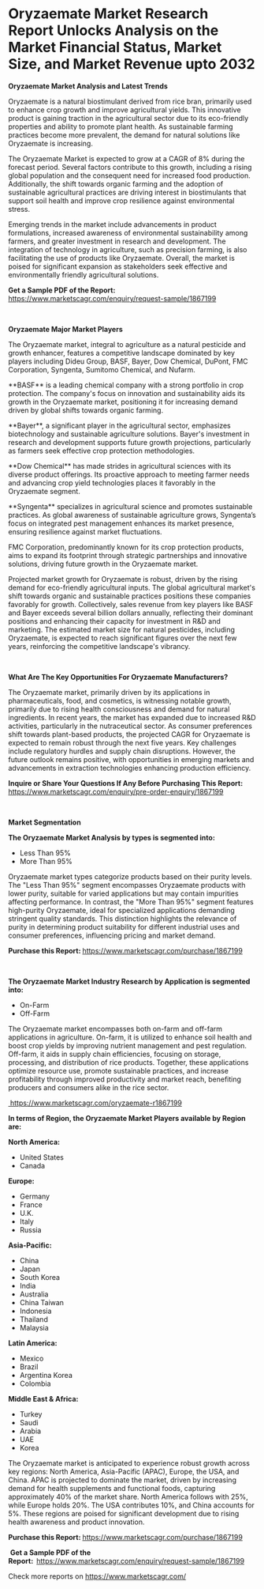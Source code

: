 <p><h1>Oryzaemate Market Research Report Unlocks Analysis on the Market Financial Status, Market Size, and Market Revenue upto 2032</h1></p><p><strong>Oryzaemate Market Analysis and Latest Trends</strong></p>
<p><p>Oryzaemate is a natural biostimulant derived from rice bran, primarily used to enhance crop growth and improve agricultural yields. This innovative product is gaining traction in the agricultural sector due to its eco-friendly properties and ability to promote plant health. As sustainable farming practices become more prevalent, the demand for natural solutions like Oryzaemate is increasing.</p><p>The Oryzaemate Market is expected to grow at a CAGR of 8% during the forecast period. Several factors contribute to this growth, including a rising global population and the consequent need for increased food production. Additionally, the shift towards organic farming and the adoption of sustainable agricultural practices are driving interest in biostimulants that support soil health and improve crop resilience against environmental stress.</p><p>Emerging trends in the market include advancements in product formulations, increased awareness of environmental sustainability among farmers, and greater investment in research and development. The integration of technology in agriculture, such as precision farming, is also facilitating the use of products like Oryzaemate. Overall, the market is poised for significant expansion as stakeholders seek effective and environmentally friendly agricultural solutions.</p></p>
<p><strong>Get a Sample PDF of the Report:&nbsp;</strong> <a href="https://www.marketscagr.com/enquiry/request-sample/1867199?utm_campaign=2566&utm_medium=2&utm_source=Github&utm_content=ia&utm_term=03042025&utm_id=oryzaemate">https://www.marketscagr.com/enquiry/request-sample/1867199</a></p>
<p>&nbsp;</p>
<p><strong>Oryzaemate Major Market Players</strong></p>
<p><p>The Oryzaemate market, integral to agriculture as a natural pesticide and growth enhancer, features a competitive landscape dominated by key players including Dideu Group, BASF, Bayer, Dow Chemical, DuPont, FMC Corporation, Syngenta, Sumitomo Chemical, and Nufarm.</p><p>**BASF** is a leading chemical company with a strong portfolio in crop protection. The company's focus on innovation and sustainability aids its growth in the Oryzaemate market, positioning it for increasing demand driven by global shifts towards organic farming.</p><p>**Bayer**, a significant player in the agricultural sector, emphasizes biotechnology and sustainable agriculture solutions. Bayer's investment in research and development supports future growth projections, particularly as farmers seek effective crop protection methodologies.</p><p>**Dow Chemical** has made strides in agricultural sciences with its diverse product offerings. Its proactive approach to meeting farmer needs and advancing crop yield technologies places it favorably in the Oryzaemate segment.</p><p>**Syngenta** specializes in agricultural science and promotes sustainable practices. As global awareness of sustainable agriculture grows, Syngenta’s focus on integrated pest management enhances its market presence, ensuring resilience against market fluctuations.</p><p>FMC Corporation, predominantly known for its crop protection products, aims to expand its footprint through strategic partnerships and innovative solutions, driving future growth in the Oryzaemate market.</p><p>Projected market growth for Oryzaemate is robust, driven by the rising demand for eco-friendly agricultural inputs. The global agricultural market's shift towards organic and sustainable practices positions these companies favorably for growth. Collectively, sales revenue from key players like BASF and Bayer exceeds several billion dollars annually, reflecting their dominant positions and enhancing their capacity for investment in R&D and marketing. The estimated market size for natural pesticides, including Oryzaemate, is expected to reach significant figures over the next few years, reinforcing the competitive landscape's vibrancy.</p></p>
<p>&nbsp;</p>
<p><strong>What Are The Key Opportunities For Oryzaemate Manufacturers?</strong></p>
<p><p>The Oryzaemate market, primarily driven by its applications in pharmaceuticals, food, and cosmetics, is witnessing notable growth, primarily due to rising health consciousness and demand for natural ingredients. In recent years, the market has expanded due to increased R&D activities, particularly in the nutraceutical sector. As consumer preferences shift towards plant-based products, the projected CAGR for Oryzaemate is expected to remain robust through the next five years. Key challenges include regulatory hurdles and supply chain disruptions. However, the future outlook remains positive, with opportunities in emerging markets and advancements in extraction technologies enhancing production efficiency.</p></p>
<p><strong>Inquire or Share Your Questions If Any Before Purchasing This Report:</strong> <a href="https://www.marketscagr.com/enquiry/pre-order-enquiry/1867199?utm_campaign=2566&utm_medium=2&utm_source=Github&utm_content=ia&utm_term=03042025&utm_id=oryzaemate">https://www.marketscagr.com/enquiry/pre-order-enquiry/1867199</a></p>
<p>&nbsp;</p>
<p><strong>Market Segmentation</strong></p>
<p><strong>The Oryzaemate Market Analysis by types is segmented into:</strong></p>
<p><ul><li>Less Than 95%</li><li>More Than 95%</li></ul></p>
<p><p>Oryzaemate market types categorize products based on their purity levels. The "Less Than 95%" segment encompasses Oryzaemate products with lower purity, suitable for varied applications but may contain impurities affecting performance. In contrast, the "More Than 95%" segment features high-purity Oryzaemate, ideal for specialized applications demanding stringent quality standards. This distinction highlights the relevance of purity in determining product suitability for different industrial uses and consumer preferences, influencing pricing and market demand.</p></p>
<p><strong>Purchase this Report:&nbsp;</strong><a href="https://www.marketscagr.com/purchase/1867199?utm_campaign=2566&utm_medium=2&utm_source=Github&utm_content=ia&utm_term=03042025&utm_id=oryzaemate">https://www.marketscagr.com/purchase/1867199</a></p>
<p>&nbsp;</p>
<p><strong>The Oryzaemate Market Industry Research by Application is segmented into:</strong></p>
<p><ul><li>On-Farm</li><li>Off-Farm</li></ul></p>
<p><p>The Oryzaemate market encompasses both on-farm and off-farm applications in agriculture. On-farm, it is utilized to enhance soil health and boost crop yields by improving nutrient management and pest regulation. Off-farm, it aids in supply chain efficiencies, focusing on storage, processing, and distribution of rice products. Together, these applications optimize resource use, promote sustainable practices, and increase profitability through improved productivity and market reach, benefiting producers and consumers alike in the rice sector.</p></p>
<p><a href="https://www.marketscagr.com/oryzaemate-r1867199?utm_campaign=2566&utm_medium=2&utm_source=Github&utm_content=ia&utm_term=03042025&utm_id=oryzaemate">&nbsp;https://www.marketscagr.com/oryzaemate-r1867199</a></p>
<p><strong>In terms of Region, the Oryzaemate Market Players available by Region are:</strong></p>
<p>
    <p> <strong> North America: </strong>
        <ul>
            <li>United States</li>
            <li>Canada</li>
        </ul>
        </p> 
    <p> <strong> Europe: </strong>
        <ul>
            <li>Germany</li>
            <li>France</li>
            <li>U.K.</li>
            <li>Italy</li>
            <li>Russia</li>
        </ul>
        </p> 
    <p> <strong> Asia-Pacific: </strong>
        <ul>
            <li>China</li>
            <li>Japan</li>
            <li>South Korea</li>
            <li>India</li>
            <li>Australia</li>
            <li>China Taiwan</li>
            <li>Indonesia</li>
            <li>Thailand</li>
            <li>Malaysia</li>
        </ul>
        </p> 
    <p> <strong> Latin America: </strong>
        <ul>
            <li>Mexico</li>
            <li>Brazil</li>
            <li>Argentina Korea</li>
            <li>Colombia</li>
        </ul>
        </p> 
    <p> <strong> Middle East & Africa: </strong>
        <ul>
            <li>Turkey</li>
            <li>Saudi</li>
            <li>Arabia</li>
            <li>UAE</li>
            <li>Korea</li>
        </ul>
    </p>
    </p>
<p><p>The Oryzaemate market is anticipated to experience robust growth across key regions: North America, Asia-Pacific (APAC), Europe, the USA, and China. APAC is projected to dominate the market, driven by increasing demand for health supplements and functional foods, capturing approximately 40% of the market share. North America follows with 25%, while Europe holds 20%. The USA contributes 10%, and China accounts for 5%. These regions are poised for significant development due to rising health awareness and product innovation.</p></p>
<p><strong>Purchase this Report: </strong><a href="https://www.marketscagr.com/purchase/1867199?utm_campaign=2566&utm_medium=2&utm_source=Github&utm_content=ia&utm_term=03042025&utm_id=oryzaemate">https://www.marketscagr.com/purchase/1867199</a></p>
<p>&nbsp;<strong>Get a Sample PDF of the Report:&nbsp;&nbsp;</strong><a href="https://www.marketscagr.com/enquiry/request-sample/1867199?utm_campaign=2566&utm_medium=2&utm_source=Github&utm_content=ia&utm_term=03042025&utm_id=oryzaemate">https://www.marketscagr.com/enquiry/request-sample/1867199</a></p>
<p><strong></strong></p>
<p>Check more reports on <a href="https://www.marketscagr.com/?utm_campaign=2566&utm_medium=2&utm_source=Github&utm_content=ia&utm_term=03042025&utm_id=oryzaemate">https://www.marketscagr.com/</a></p>